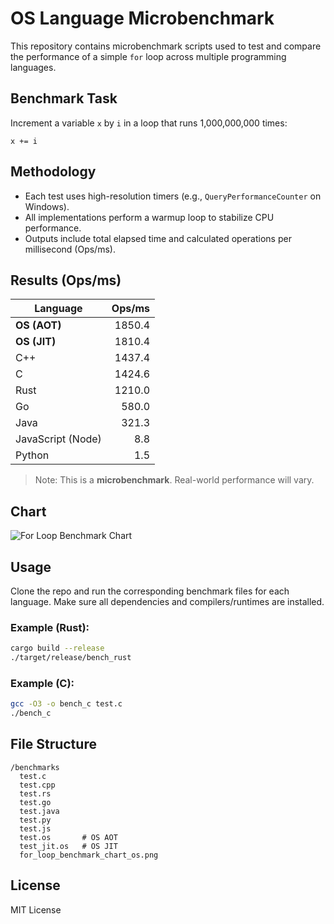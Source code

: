 # OS Language Microbenchmark

This repository contains microbenchmark scripts used to test and compare the performance of a simple `for` loop across multiple programming languages.

## Benchmark Task

Increment a variable `x` by `i` in a loop that runs 1,000,000,000 times:

```text
x += i
```

## Methodology

* Each test uses high-resolution timers (e.g., `QueryPerformanceCounter` on Windows).
* All implementations perform a warmup loop to stabilize CPU performance.
* Outputs include total elapsed time and calculated operations per millisecond (Ops/ms).

## Results (Ops/ms)

| Language          | Ops/ms |
| ----------------- | -----: |
| **OS (AOT)**      | 1850.4 |
| **OS (JIT)**      | 1810.4 |
| C++               | 1437.4 |
| C                 | 1424.6 |
| Rust              | 1210.0 |
| Go                |  580.0 |
| Java              |  321.3 |
| JavaScript (Node) |    8.8 |
| Python            |    1.5 |

> Note: This is a **microbenchmark**. Real-world performance will vary.

## Chart

![For Loop Benchmark Chart](for_loop_benchmark_chart_os.png)

## Usage

Clone the repo and run the corresponding benchmark files for each language.
Make sure all dependencies and compilers/runtimes are installed.

### Example (Rust):

```bash
cargo build --release
./target/release/bench_rust
```

### Example (C):

```bash
gcc -O3 -o bench_c test.c
./bench_c
```

## File Structure

```
/benchmarks
  test.c
  test.cpp
  test.rs
  test.go
  test.java
  test.py
  test.js
  test.os       # OS AOT
  test_jit.os   # OS JIT
  for_loop_benchmark_chart_os.png
```

## License

MIT License
